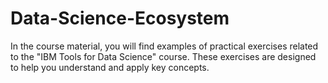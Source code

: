 # Data-Science-Ecosystem
In the course material, you will find examples of practical exercises related to the "IBM Tools for Data Science" course. These exercises are designed to help you understand and apply key concepts.
